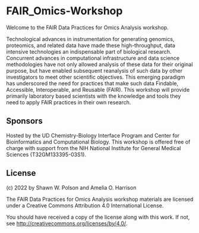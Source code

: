 # FAIR_Omics-Workshop
Welcome to the FAIR Data Practices for Omics Analysis workshop. 

Technological advances in instrumentation for generating genomics, proteomics, and related data have made these high-throughput, data intensive technologies an indispensable part of biological research.  Concurrent advances in computational infrastructure and data science methodologies have not only allowed analysis of these data for their original purpose, but have enabled subsequent reanalysis of such data by other investigators to meet other scientific objectives.  This emerging paradigm has underscored the need for practices that make such data Findable, Accessible, Interoperable, and Reusable (FAIR).  This workshop will provide primarily laboratory based scientists with the knowledge and tools they need to apply FAIR practices in their own research.


## Sponsors

Hosted by the UD Chemistry-Biology Interface Program and Center for Bioinformatics and Computational Biology.  This workshop is offered free of charge with support from the NIH National Institute for General Medical Sciences (T32GM133395-03S1).

## License
(c) 2022 by Shawn W. Polson and Amelia O. Harrison

The FAIR Data Practices for Omics Analysis workshop materials are licensed under a
Creative Commons Attribution 4.0 International License.

You should have received a copy of the license along with this
work. If not, see <http://creativecommons.org/licenses/by/4.0/>.